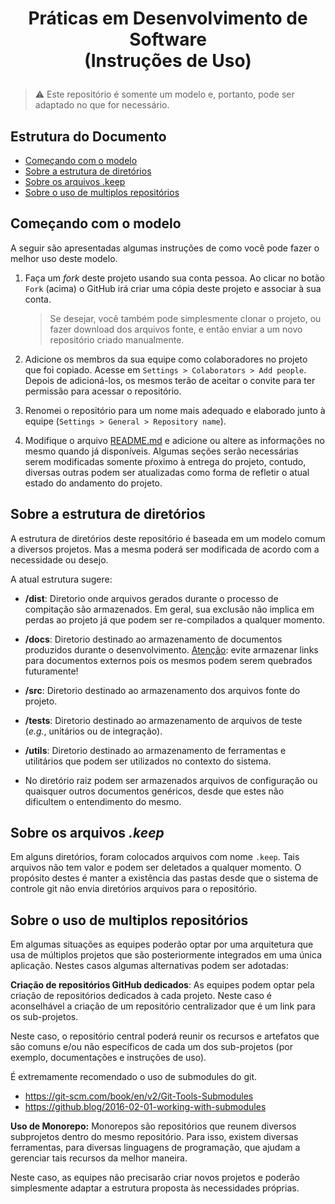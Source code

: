 # <p align="center"> Práticas em Desenvolvimento de Software <br/> (Instruções de Uso) </p>

> :warning: Este repositório é somente um modelo e, portanto, pode ser adaptado no que for necessário.

## Estrutura do Documento

- [Começando com o modelo](#come%C3%A7ando-com-o-modelo)
- [Sobre a estrutura de diretórios](#sobre-a-estrutura-de-diret%C3%B3rios)
- [Sobre os arquivos .keep](#sobre-os-arquivos-keep)
- [Sobre o uso de multiplos repositórios](#sobre-o-uso-de-multiplos-reposit%C3%B3rios)

## Começando com o modelo

A seguir são apresentadas algumas instruções de como você pode fazer o melhor uso deste modelo.

1. Faça um _fork_ deste projeto usando sua conta pessoa. Ao clicar no botão `Fork` (acima) o GitHub irá criar uma cópia deste projeto e associar à sua conta.

   > Se desejar, você também pode simplesmente clonar o projeto, ou fazer download dos arquivos fonte, e então enviar a um novo repositório criado manualmente.

2. Adicione os membros da sua equipe como colaboradores no projeto que foi copiado. Acesse em `Settings > Colaborators > Add people`. Depois de adicioná-los, os mesmos terão de aceitar o convite para ter permissão para acessar o repositório.

3. Renomei o repositório para um nome mais adequado e elaborado junto à equipe (`Settings > General > Repository name`).

4. Modifique o arquivo [README.md](README.md) e adicione ou altere as informações no mesmo quando já disponíveis. Algumas seções serão necessárias serem modificadas somente pŕoximo à entrega do projeto, contudo, diversas outras podem ser atualizadas como forma de refletir o atual estado do andamento do projeto.

## Sobre a estrutura de diretórios

A estrutura de diretórios deste repositório é baseada em um modelo comum a diversos projetos. Mas a mesma poderá ser modificada de acordo com a necessidade ou desejo.

A atual estrutura sugere:

- **/dist**: Diretorio onde arquivos gerados durante o processo de compitação são armazenados. Em geral, sua exclusão não implica em perdas ao projeto já que podem ser re-compilados a qualquer momento.

- **/docs**: Diretorio destinado ao armazenamento de documentos produzidos durante o desenvolvimento. <ins>Atenção</ins>: evite armazenar links para documentos externos pois os mesmos podem serem quebrados futuramente!

- **/src**: Diretorio destinado ao armazenamento dos arquivos fonte do projeto.

- **/tests**: Diretorio destinado ao armazenamento de arquivos de teste (_e.g._, unitários ou de integração).

- **/utils**: Diretorio destinado ao armazenamento de ferramentas e utilitários que podem ser utilizados no contexto do sistema.

- No diretório raiz podem ser armazenados arquivos de configuração ou quaisquer outros documentos genéricos, desde que estes não dificultem o entendimento do mesmo.

## Sobre os arquivos _.keep_

Em alguns diretórios, foram colocados arquivos com nome `.keep`. Tais arquivos não tem valor e podem ser deletados a qualquer momento. O propósito destes é manter a existência das pastas desde que o sistema de controle git não envia diretórios arquivos para o repositório.

## Sobre o uso de multiplos repositórios

Em algumas situações as equipes poderão optar por uma arquitetura que usa de múltiplos projetos que são posteriormente integrados em uma única aplicação. Nestes casos algumas alternativas podem ser adotadas:

**Criação de repositórios GitHub dedicados**: As equipes podem optar pela criação de repositórios dedicados à cada projeto. Neste caso é aconselhável a criação de um repositório centralizador que é um link para os sub-projetos.

Neste caso, o repositório central poderá reunir os recursos e artefatos que são comuns e/ou não específicos de cada um dos sub-projetos (por exemplo, documentações e instruções de uso).

É extremamente recomendado o uso de submodules do git.

- https://git-scm.com/book/en/v2/Git-Tools-Submodules
- https://github.blog/2016-02-01-working-with-submodules

**Uso de Monorepo:** Monorepos são repositórios que reunem diversos subprojetos dentro do mesmo repositório. Para isso, existem diversas ferramentas, para diversas linguagens de programação, que ajudam a gerenciar tais recursos da melhor maneira.

Neste caso, as equipes não precisarão criar novos projetos e poderão simplesmente adaptar a estrutura proposta às necessidades próprias.
